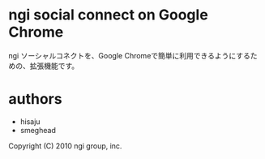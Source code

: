 # ngi social connect on Google Chrome

ngi ソーシャルコネクトを、Google Chromeで簡単に利用できるようにするための、拡張機能です。

# authors
 - hisaju
 - smeghead

Copyright (C) 2010 ngi group, inc. 
